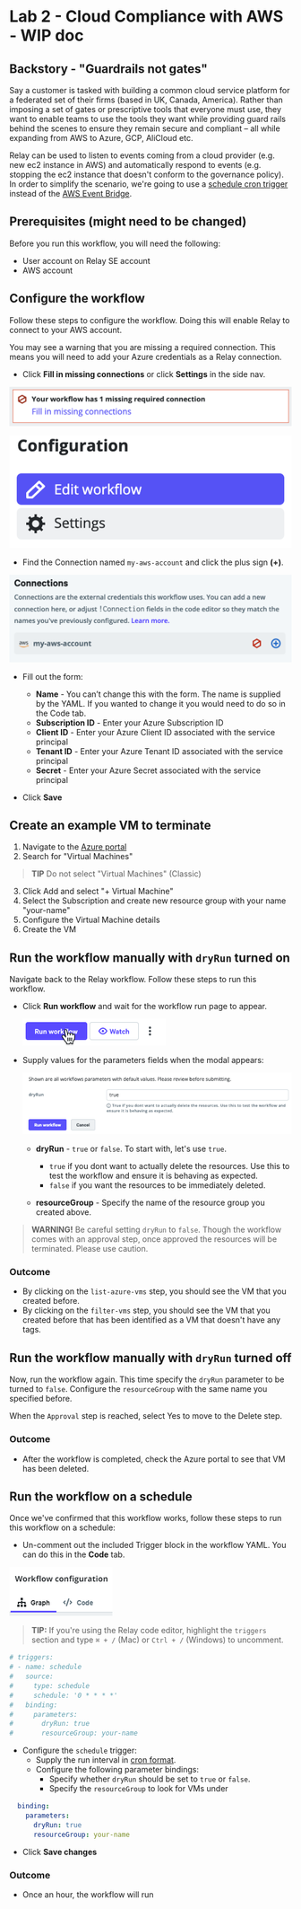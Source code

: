 # Lab 2 - Cloud Compliance with AWS - WIP doc

## Backstory - "Guardrails not gates"

Say a customer is tasked with building a common cloud service platform for a federated set of their firms (based in UK, Canada, America). Rather than imposing a set of gates or prescriptive tools that everyone must use, they want to enable teams to use the tools they want while providing guard rails behind the scenes to ensure they remain secure and compliant – all while expanding from AWS to Azure, GCP, AliCloud etc.

Relay can be used to listen to events coming from a cloud provider (e.g. new ec2 instance in AWS) and automatically respond to events (e.g. stopping the ec2 instance that doesn't conform to the governance policy). In order to simplify the scenario, we're going to use a [schedule cron trigger](https://relay.sh/docs/using-workflows/using-triggers/#schedule-triggers) instead of the [AWS Event Bridge](https://relay.sh/integrations/aws-eventbridge/).

## Prerequisites (might need to be changed)

Before you run this workflow, you will need the following:
- User account on Relay SE account
- AWS account

## Configure the workflow  

Follow these steps to configure the workflow. Doing this will enable Relay to connect to your AWS account.

You may see a warning that you are missing a required connection. This means you will need to add your Azure credentials as a Relay connection.


- Click **Fill in missing connections** or click **Settings** in the side nav.

![Fill in missing connections](/images/missing-connection.png)

![Click settings from side nav](/images/settings-sidenav.png)

- Find the Connection named `my-aws-account` and click the plus sign **(+)**. 

![Guide connections](/images/guide-connections.png)

- Fill out the form:  

   - **Name** - You can’t change this with the form. The name is supplied by the YAML. If you wanted to change it you would need to do so in the Code tab.
   - **Subscription ID** - Enter your Azure Subscription ID
   - **Client ID** - Enter your Azure Client ID associated with the service principal  
   - **Tenant ID** - Enter your Azure Tenant ID associated with the service principal
   - **Secret** - Enter your Azure Secret associated with the service principal  

-  Click **Save** 

## Create an example VM to terminate 
1. Navigate to the [Azure portal](https://portal.azure.com) 
2. Search for "Virtual Machines" 

> **TIP** Do not select "Virtual Machines" (Classic)

3. Click Add and select "+ Virtual Machine" 
4. Select the Subscription and create new resource group with your name "your-name" 
5. Configure the Virtual Machine details 
6. Create the VM 

## Run the workflow manually with `dryRun` turned on

Navigate back to the Relay workflow. Follow these steps to run this workflow.

- Click **Run workflow** and wait for the workflow run page to appear.  

    ![Run workflow](/images/run-workflow-action.png)

- Supply values for the parameters fields when the modal appears:  

    ![Supply modal values](/images/dry-run-modal.png)

    - **dryRun** - `true` or `false`. To start with, let's use `true`.
       - `true` if you dont want to actually delete the resources. Use this to test the workflow and ensure it is behaving as expected.
       - `false` if you want the resources to be immediately deleted. 

    - **resourceGroup** - Specify the name of the resource group you created above.  

> **WARNING!** Be careful setting `dryRun` to `false`. Though the workflow comes with an approval step, once approved the resources will be terminated. Please use caution.

### Outcome
- By clicking on the `list-azure-vms` step, you should see the VM that you created before. 
- By clicking on the `filter-vms` step, you should see the VM that you created before that has been identified as a VM that doesn't have any tags. 

## Run the workflow manually with `dryRun` turned off 

Now, run the workflow again. This time specify the `dryRun` parameter to be turned to `false`. Configure the `resourceGroup` with the same name you specified before. 

When the `Approval` step is reached, select Yes to move to the Delete step. 
### Outcome
- After the workflow is completed, check the Azure portal to see that VM has been deleted.

## Run the workflow on a schedule  
Once we've confirmed that this workflow works, follow these steps to run this workflow on a schedule:  
- Un-comment out the included Trigger block in the workflow YAML. You can do this in the **Code** tab.

![Code tab](/images/code-tab.png)

> **TIP:** If you're using the Relay code editor, highlight the `triggers` section and type `⌘ + /` (Mac) or `Ctrl + /` (Windows) to uncomment.  

```yaml
# triggers:
# - name: schedule
#   source:
#     type: schedule
#     schedule: '0 * * * *'
#   binding:
#     parameters:
#       dryRun: true
#       resourceGroup: your-name
```

-  Configure the `schedule` trigger:  
   - Supply the run interval in [cron format](https://crontab.guru/).  
   - Configure the following parameter bindings:  
      - Specify whether `dryRun` should be set to `true` or `false`.  
      - Specify the `resourceGroup` to look for VMs under
```yaml
  binding:
    parameters:
      dryRun: true
      resourceGroup: your-name
```

- Click **Save changes**

### Outcome
- Once an hour, the workflow will run 
